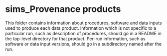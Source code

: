 # sims_Provenance products
This folder contains information about procedures, software and data inputs
used to produce each data product.   Information which is not specific to
a particular run, such as description of procedures, should go in a README
in the top-level directory for that product.  Per-run information, such
as software or data input versions, should go in a subdirectory named
after the run.



